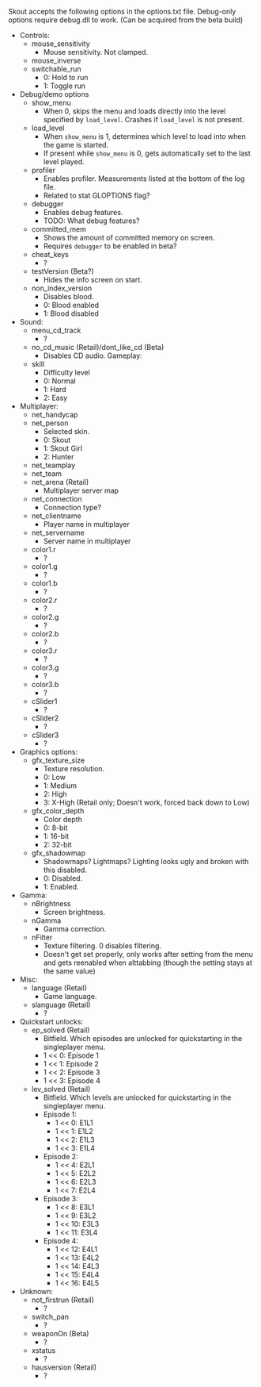 Skout accepts the following options in the options.txt file. Debug-only options require debug.dll to work. (Can be acquired from the beta build)
* Controls:
    * mouse_sensitivity
        * Mouse sensitivity. Not clamped.
    * mouse_inverse
    * switchable_run
        * 0: Hold to run
        * 1: Toggle run
* Debug/demo options
    * show_menu
        * When 0, skips the menu and loads directly into the level specified by `load_level`. Crashes if `load_level` is not present.
    * load_level
        * When `show_menu` is 1, determines which level to load into when the game is started.
        * If present while `show_menu` is 0, gets automatically set to the last level played.
    * profiler
        * Enables profiler. Measurements listed at the bottom of the log file.
        * Related to stat GLOPTIONS flag?
    * debugger
        * Enables debug features.
        * TODO: What debug features?
    * committed_mem
        * Shows the amount of committed memory on screen.
        * Requires `debugger` to be enabled in beta?
    * cheat_keys
        * ?
    * testVersion (Beta?)
        * Hides the info screen on start.
    * non_index_version
        * Disables blood.
        * 0: Blood enabled
        * 1: Blood disabled
* Sound:
    * menu_cd_track
        * ?
    * no_cd_music (Retail)/dont_like_cd (Beta)
        * Disables CD audio.
Gameplay:
    * skill
        * Difficulty level
        * 0: Normal
        * 1: Hard
        * 2: Easy
* Multiplayer:
    * net_handycap
    * net_person
        * Selected skin.
        * 0: Skout
        * 1: Skout Girl
        * 2: Hunter
    * net_teamplay
    * net_team
    * net_arena (Retail)
        * Multiplayer server map
    * net_connection
        * Connection type?
    * net_clientname
        * Player name in multiplayer
    * net_servername
        * Server name in multiplayer
    * color1.r
        * ?
    * color1.g
        * ?
    * color1.b
        * ?
    * color2.r
        * ?
    * color2.g
        * ?
    * color2.b
        * ?
    * color3.r
        * ?
    * color3.g
        * ?
    * color3.b
        * ?
    * cSlider1
        * ?
    * cSlider2
        * ?
    * cSlider3
        * ?
* Graphics options:
    * gfx_texture_size
        * Texture resolution.
        * 0: Low
        * 1: Medium
        * 2: High
        * 3: X-High (Retail only; Doesn't work, forced back down to Low)
    * gfx_color_depth
        * Color depth
        * 0: 8-bit
        * 1: 16-bit
        * 2: 32-bit
    * gfx_shadowmap
        * Shadowmaps? Lightmaps? Lighting looks ugly and broken with this disabled.
        * 0: Disabled.
        * 1: Enabled.
* Gamma:
    * nBrightness
        * Screen brightness.
    * nGamma
        * Gamma correction.
    * nFilter
        * Texture filtering. 0 disables filtering.
        * Doesn't get set properly, only works after setting from the menu and gets reenabled when alttabbing (though the setting stays at the same value)
* Misc:
    * language (Retail)
        * Game language.
    * slanguage (Retail)
        * ?
* Quickstart unlocks:
    * ep_solved (Retail)
        * Bitfield. Which episodes are unlocked for quickstarting in the singleplayer menu.
        * 1 << 0: Episode 1
        * 1 << 1: Episode 2
        * 1 << 2: Episode 3
        * 1 << 3: Episode 4
    * lev_solved (Retail)
        * Bitfield. Which levels are unlocked for quickstarting in the singleplayer menu.
        * Episode 1:
            * 1 << 0: E1L1
            * 1 << 1: E1L2
            * 1 << 2: E1L3
            * 1 << 3: E1L4
        * Episode 2:
            * 1 << 4: E2L1
            * 1 << 5: E2L2
            * 1 << 6: E2L3
            * 1 << 7: E2L4
        * Episode 3:
            * 1 <<  8: E3L1
            * 1 <<  9: E3L2
            * 1 << 10: E3L3
            * 1 << 11: E3L4
        * Episode 4:
            * 1 << 12: E4L1
            * 1 << 13: E4L2
            * 1 << 14: E4L3
            * 1 << 15: E4L4
            * 1 << 16: E4L5
* Unknown:
    * not_firstrun (Retail)
        * ?
    * switch_pan
        * ?
    * weaponOn (Beta)
        * ?
    * xstatus
        * ?
    * hausversion (Retail)
        * ?